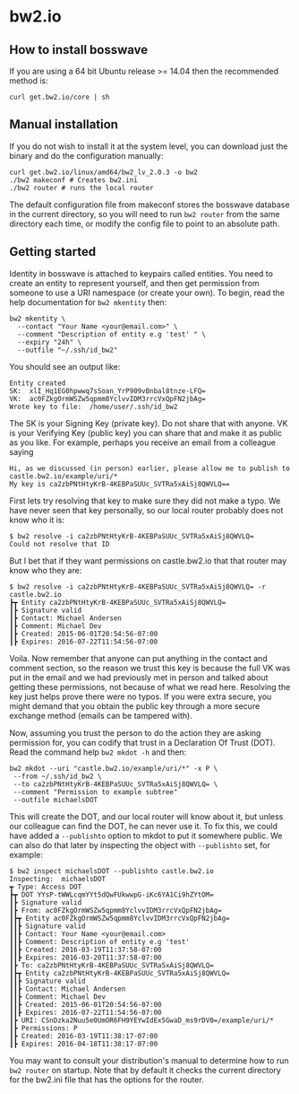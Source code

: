 bw2.io
======

## How to install bosswave

If you are using a 64 bit Ubuntu release >= 14.04 then the recommended method is:

```
curl get.bw2.io/core | sh
```

## Manual installation

If you do not wish to install it at the system level, you can download just the binary and do the configuration manually:

```
curl get.bw2.io/linux/amd64/bw2_lv_2.0.3 -o bw2
./bw2 makeconf # Creates bw2.ini
./bw2 router # runs the local router
```

The default configuration file from makeconf stores the bosswave database in the current directory, so you will need to run `bw2 router` from the same directory each time, or modify the config file to point to an absolute path.

## Getting started

Identity in bosswave is attached to keypairs called entities. You need to create an entity to represent yourself, and then get permission from someone to use a URI namespace (or create your own). To begin, read the help documentation for `bw2 mkentity` then:

```
bw2 mkentity \
  --contact "Your Name <your@email.com>" \
  --comment "Description of entity e.g 'test' " \
  --expiry "24h" \
  --outfile "~/.ssh/id_bw2"
```

You should see an output like:
```
Entity created
SK:  xlI_Hq1EG0hpwwq7sSoan_YrP909vBnbal8tnze-LFQ=
VK:  ac0FZkgOrmWSZw5qpmm8YclvvIDM3rrcVxQpFN2jbAg=
Wrote key to file:  /home/user/.ssh/id_bw2
```
The SK is your Signing Key (private key). Do not share that with anyone. VK is your Verifying Key (public key) you can share that and make it as public as you like. For example, perhaps you receive an email from a colleague saying

```
Hi, as we discussed (in person) earlier, please allow me to publish to castle.bw2.io/example/uri/*
My key is ca2zbPNtHtyKrB-4KEBPaSUUc_SVTRa5xAiSj8QWVLQ==
```

First lets try resolving that key to make sure they did not make a typo. We have never seen that key personally, so
our local router probably does not know who it is:
```
$ bw2 resolve -i ca2zbPNtHtyKrB-4KEBPaSUUc_SVTRa5xAiSj8QWVLQ=
Could not resolve that ID
```
But I bet that if they want permissions on castle.bw2.io that that router may know who they are:
```
$ bw2 resolve -i ca2zbPNtHtyKrB-4KEBPaSUUc_SVTRa5xAiSj8QWVLQ= -r castle.bw2.io
┣┳ Entity ca2zbPNtHtyKrB-4KEBPaSUUc_SVTRa5xAiSj8QWVLQ=
┃┣ Signature valid
┃┣ Contact: Michael Andersen
┃┣ Comment: Michael Dev
┃┣ Created: 2015-06-01T20:54:56-07:00
┃┣ Expires: 2016-07-22T11:54:56-07:00
```

Voila. Now remember that anyone can put anything in the contact and comment section, so the reason we trust this key is because the full VK was put in the email and we had previously met in person and talked about getting these permissions, not because of what we read here. Resolving the key just helps prove there were no typos. If you were extra secure, you might demand that you obtain the public key through a more secure exchange method (emails can be tampered with).

Now, assuming you trust the person to do the action they are asking permission for, you can codify that trust in a Declaration Of Trust (DOT). Read the command help `bw2 mkdot -h` and then:

```
bw2 mkdot --uri "castle.bw2.io/example/uri/*" -x P \
 --from ~/.ssh/id_bw2 \
 --to ca2zbPNtHtyKrB-4KEBPaSUUc_SVTRa5xAiSj8QWVLQ= \
 --comment "Permission to example subtree" 
 --outfile michaelsDOT
```

This will create the DOT, and our local router will know about it, but unless our colleague can find the DOT, he can never use it. To fix this, we could have added a `--publishto` option to mkdot to put it somewhere public. We can also do that later by inspecting the object with `--publishto` set, for example:
```
$ bw2 inspect michaelsDOT --publishto castle.bw2.io
Inspecting:  michaelsDOT 
┳ Type: Access DOT
┣┳ DOT YYsP-tWWLcqmYYt5dQwFUkwwpG-iKc6YA1Ci9hZYtOM=
┃┣ Signature valid
┃┣ From: ac0FZkgOrmWSZw5qpmm8YclvvIDM3rrcVxQpFN2jbAg=
┃┣┳ Entity ac0FZkgOrmWSZw5qpmm8YclvvIDM3rrcVxQpFN2jbAg=
┃┃┣ Signature valid
┃┃┣ Contact: Your Name <your@email.com>
┃┃┣ Comment: Description of entity e.g 'test' 
┃┃┣ Created: 2016-03-19T11:37:58-07:00
┃┃┣ Expires: 2016-03-20T11:37:58-07:00
┃┣ To: ca2zbPNtHtyKrB-4KEBPaSUUc_SVTRa5xAiSj8QWVLQ=
┃┣┳ Entity ca2zbPNtHtyKrB-4KEBPaSUUc_SVTRa5xAiSj8QWVLQ=
┃┃┣ Signature valid
┃┃┣ Contact: Michael Andersen
┃┃┣ Comment: Michael Dev
┃┃┣ Created: 2015-06-01T20:54:56-07:00
┃┃┣ Expires: 2016-07-22T11:54:56-07:00
┃┣ URI: CSnDzka2Nuu5e0UmOR6FH9YEYwIdEx5GwaD_ms9rDV0=/example/uri/*
┃┣ Permissions: P
┃┣ Created: 2016-03-19T11:38:17-07:00
┃┣ Expires: 2016-04-18T11:38:17-07:00
```


You may want to consult your distribution's manual to determine how to run `bw2 router` on startup. Note that by default it checks the current directory for the bw2.ini file that has the options for the router.

